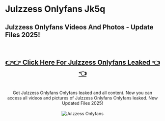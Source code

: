 # Julzzess Onlyfans Jk5q

<h2>Julzzess Onlyfans Videos And Photos - Update Files 2025!</h2>
<br>
<div align="center">
<h2><a href="https://213.232.235.80/live/video.php?q=julzzess-onlyfans" rel="nofollow">👉👉 Click Here For Julzzess Onlyfans Leaked 👈👈</a></h2>

<br>
Get Julzzess Onlyfans Onlyfans leaked and all content. Now you can access all videos and pictures of Julzzess Onlyfans Onlyfans leaked. New Updated Files 2025!
<br>
<br>
<a href="https://213.232.235.80/live/video.php?q=julzzess-onlyfans" rel="nofollow" data-target="animated-image.originalLink"><img src="https://i.imgur.com/dJHk4Zq.gif" alt="Julzzess Onlyfans" style="max-width: 100%; display: inline-block;" data-target="animated-image.originalImage"></a>
</div>
<br>